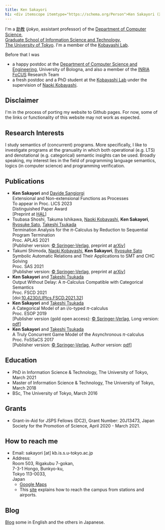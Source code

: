 ```yaml
---
title: Ken Sakayori
h1: <div itemscope itemtype="https://schema.org/Person">Ken Sakayori (酒寄　健) <a itemprop="sameAs" content="https://orcid.org/0000-0003-3238-9279" href="https://orcid.org/0000-0003-3238-9279" target="orcid.widget" rel="me noopener noreferrer" style="vertical-align:bottom;"><img src="https://orcid.org/sites/default/files/images/orcid_16x16.png" style="width:1em;margin-right:.5em;" alt="ORCID iD icon"></a></div>
---
```

I'm a [助教](blog/posts/2023-04-03.html) (*jokyo*, assistant professor) of the [Department of Computer Science](http://www.is.s.u-tokyo.ac.jp/english/),  
[Graduate School of Information Science and Technology](http://www.i.u-tokyo.ac.jp/index_e.shtml),  
[The University of Tokyo](http://www.u-tokyo.ac.jp/en/index.html).
I'm a member of the [Kobayashi Lab](http://www-kb.is.s.u-tokyo.ac.jp/index.html.en).

Before that I was

* a happy postdoc at the [Department of Computer Science and Engineering](https://disi.unibo.it/it), University of Bologna, and also a member of the [INRIA FoCUS](https://team.inria.fr/focus/) Research Team
* a fresh postdoc and a PhD student at the [Kobayashi Lab](http://www-kb.is.s.u-tokyo.ac.jp/index.html.en) under the supervision of [Naoki Kobayashi](http://www-kb.is.s.u-tokyo.ac.jp/~koba/).

Disclaimer
---
I'm in the process of porting my website to Github pages.
For now, some of the links or functionality of this website may not work as expected.

Research Interests
---
I study semantics of (concurrent) programs.
More specifically, I like to investigate programs at the granuality in which both operational (e.g. LTS) and  denotational (e.g. categorical) semantic insights can be used.
Broadly speaking, my interest lies in the field of programming language semantics, logics (in computer science) and programming verification.

Publications
---
* **Ken Sakayori** and [Davide Sangiorgi](https://www.cs.unibo.it/~sangio/)  
Extensional and Non-extensional Functions as Processes  
To appear in Proc. LICS 2023  
<span class="highlighted-text">Distinguished Paper Award</span>  
\[Preprint at [HAL](https://hal.science/hal-04081885)\]
* Tsubasa Shoshi, Takuma Ishikawa, [Naoki Kobayashi](http://www-kb.is.s.u-tokyo.ac.jp/~koba/), **Ken Sakayori**, [Ryosuke Sato](https://www-kb.is.s.u-tokyo.ac.jp/~ryosuke/), [Takeshi Tsukada](http://www.kb.is.s.u-tokyo.ac.jp/~tsukada)  
Termination Analysis for the $\pi$-Calculus by Reduction to Sequential Program Termination  
Proc. APLAS 2021  
\[Publisher version: [© Springer-Verlag](https://doi.org/10.1007/978-3-030-89051-3_15),
preprint at [arXiv](https://arxiv.org/abs/2109.00311)\]
* Takumi Shimoda, [Naoki Kobayashi](http://www-kb.is.s.u-tokyo.ac.jp/~koba/), **Ken Sakayori**, [Ryosuke Sato](https://www-kb.is.s.u-tokyo.ac.jp/~ryosuke/)  
Symbolic Automatic Relations and Their Applications to SMT and CHC Solving  
Proc. SAS 2021  
\[Publisher version: [© Springer-Verlag](https://doi.org/10.1007/978-3-030-88806-0_20),
preprint at [arXiv](https://arxiv.org/abs/2108.07642)\]
* **Ken Sakayori** and [Takeshi Tsukada](http://www.kb.is.s.u-tokyo.ac.jp/~tsukada)  
Output Without Delay: A $\pi$-Calculus Compatible with Categorical Semantics  
Proc. FSCD 2021  
\[doi:[10.4230/LIPIcs.FSCD.2021.32](https://doi.org/10.4230/LIPIcs.FSCD.2021.32)\]
* **Ken Sakayori** and [Takeshi Tsukada](http://www.kb.is.s.u-tokyo.ac.jp/~tsukada)  
A Categorical Model of an i/o-typed $\pi$-calculus  
Proc. ESOP 2019  
\[Publisher version (gold open access): [© Springer-Verlag](https://link.springer.com/chapter/10.1007%2F978-3-030-17184-1_23),
Long version: [pdf](http://www.kb.is.s.u-tokyo.ac.jp/~sakayori/papers/esop19.pdf)\]
* **Ken Sakayori** and [Takeshi Tsukada](http://www.kb.is.s.u-tokyo.ac.jp/~tsukada)  
A Truly Concurrent Game Model of the Asynchronous $\pi$-calculus  
Proc. FoSSaCS 2017  
\[Publisher version: [© Springer-Verlag](https://doi.org/10.1007/978-3-662-54458-7_23), Author version: [pdf](http://www.kb.is.s.u-tokyo.ac.jp/~sakayori/papers/fossacs17-long.pdf)\]

Education
---
* PhD in Information Science & Technology, The University of Tokyo, March 2021
* Master of Information Science & Technology, The University of Tokyo, March 2018
* BSc, The University of Tokyo, March 2016

Grants
---
* Grant-in-Aid for JSPS Fellows (DC2), Grant Number: 20J13473, Japan Society for the Promotion of Science, April 2020 - March 2021.

How to reach me
---
* Email: sakayori [at] kb.is.s.u-tokyo.ac.jp
* Address:  
  Room 503, Rigakubu 7-gokan,  
  7-3-1 Hongo, Bunkyo-ku,  
  Tokyo 113-0033,  
  Japan  
    - [Google Maps](https://goo.gl/maps/5hkndEqJ1KJnUT9U8)
    - This [site](https://www-hep.phys.s.u-tokyo.ac.jp/maps/guide.html) explains how to reach the campus from stations and airports.

Blog
---
[Blog](blog.html) some in English and the others in Japanese.
 

